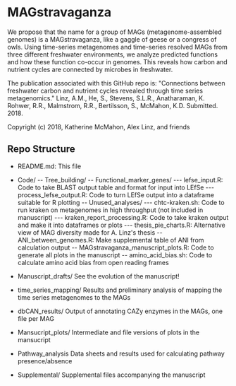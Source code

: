# MAGstravaganza
We propose that the name for a group of MAGs (metagenome-assembled genomes) is a MAGstravaganza, like a gaggle of geese or a congress of owls. Using time-series metagenomes and time-series resolved MAGs from three different freshwater environments, we analyze predicted functions and how these function co-occur in genomes. This reveals how carbon and nutrient cycles are connected by microbes in freshwater.

The publication associated with this GitHub repo is:
"Connections between freshwater carbon and nutrient cycles revealed through time series metagenomics." Linz, A.M., He, S., Stevens, S.L.R., Anatharaman, K. Rohwer, R.R., Malmstrom, R.R., Bertilsson, S., McMahon, K.D. Submitted. 2018.

Copyright (c) 2018, Katherine McMahon, Alex Linz, and friends

Repo Structure
------------------------------
					
- README.md: This file
- Code/
-- Tree_building/
-- Functional_marker_genes/
--- lefse_input.R: Code to take BLAST output table and format for input into LEfSe
--- process_lefse_output.R: Code to turn LEfSe output into a dataframe suitable for R plotting
-- Unused_analyses/
--- chtc-kraken.sh: Code to run kraken on metagenomes in high throughput (not included in manuscript)
--- kraken_report_processing.R: Code to take kraken output and make it into dataframes or plots
--- thesis_pie_charts.R: Alternative view of MAG diversity made for A. Linz's thesis
-- ANI_between_genomes.R: Make supplemental table of ANI from calculation output
-- MAGstravaganza_manuscript_plots.R: Code to generate all plots in the manuscript
-- amino_acid_bias.sh: Code to calculate amino acid bias from open reading frames


- Manuscript_drafts/					See the evolution of the manuscript!
- time_series_mapping/					Results and preliminary analysis of mapping the time series metagenomes to the MAGs
- dbCAN_results/					Output of annotating CAZy enzymes in the MAGs, one file per MAG
- Mansucript_plots/					Intermediate and file versions of plots in the mansucript
- Pathway_analysis					Data sheets and results used for calculating pathway presence/absence
- Supplemental/						Supplemental files accompanying the manuscript
